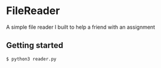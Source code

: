# FileReader
A simple file reader I built to help a friend with an assignment

## Getting started
```
$ python3 reader.py
```
